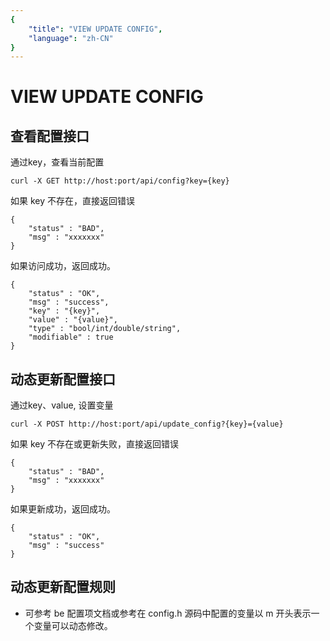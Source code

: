 ```yaml
---
{
    "title": "VIEW UPDATE CONFIG",
    "language": "zh-CN"
}
---
```


<!-- 
Licensed to the Apache Software Foundation (ASF) under one
or more contributor license agreements.  See the NOTICE file
distributed with this work for additional information
regarding copyright ownership.  The ASF licenses this file
to you under the Apache License, Version 2.0 (the
"License"); you may not use this file except in compliance
with the License.  You may obtain a copy of the License at

  http://www.apache.org/licenses/LICENSE-2.0

Unless required by applicable law or agreed to in writing,
software distributed under the License is distributed on an
"AS IS" BASIS, WITHOUT WARRANTIES OR CONDITIONS OF ANY
KIND, either express or implied.  See the License for the
specific language governing permissions and limitations
under the License.
-->

# VIEW UPDATE CONFIG

## 查看配置接口
通过key，查看当前配置

```
curl -X GET http://host:port/api/config?key={key}
```

如果 key 不存在，直接返回错误
```
{
    "status" : "BAD",
    "msg" : "xxxxxxx"
}
```

如果访问成功，返回成功。
```
{
    "status" : "OK",
    "msg" : "success",
    "key" : "{key}",
    "value" : "{value}",
    "type" : "bool/int/double/string", 
    "modifiable" : true
}
```

## 动态更新配置接口
通过key、value, 设置变量

```
curl -X POST http://host:port/api/update_config?{key}={value}
```

如果 key 不存在或更新失败，直接返回错误
```
{
    "status" : "BAD",
    "msg" : "xxxxxxx"
}
```

如果更新成功，返回成功。
```
{
    "status" : "OK",
    "msg" : "success"
}
```

## 动态更新配置规则

* 可参考 be 配置项文档或参考在 config.h 源码中配置的变量以 m 开头表示一个变量可以动态修改。
